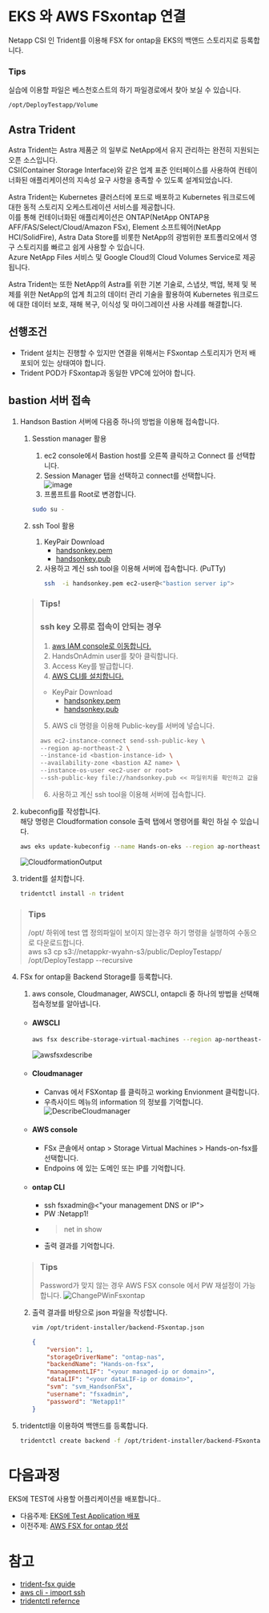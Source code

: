 # EKS 와 AWS FSxontap 연결
Netapp CSI 인 Trident를 이용해 FSX for ontap을 EKS의 백앤드 스토리지로 등록합니다. 

### Tips
실습에 이용할 파일은 베스천호스트의 하기 파일경로에서 찾아 보실 수 있습니다.
```
/opt/DeployTestapp/Volume
```
## Astra Trident
Astra Trident는 Astra 제품군 의 일부로 NetApp에서 유지 관리하는 완전히 지원되는 오픈 소스입니다. </br>
CSI(Container Storage Interface)와 같은 업계 표준 인터페이스를 사용하여 컨테이너화된 애플리케이션의 지속성 요구 사항을 충족할 수 있도록 설계되었습니다.

Astra Trident는 Kubernetes 클러스터에 포드로 배포하고 Kubernetes 워크로드에 대한 동적 스토리지 오케스트레이션 서비스를 제공합니다.  </br>
이를 통해 컨테이너화된 애플리케이션은 ONTAP(NetApp ONTAP용 AFF/FAS/Select/Cloud/Amazon FSx), Element 소프트웨어(NetApp HCI/SolidFire), Astra Data Store를 비롯한 NetApp의 광범위한 포트폴리오에서 영구 스토리지를 빠르고 쉽게 사용할 수 있습니다.  </br>
Azure NetApp Files 서비스 및 Google Cloud의 Cloud Volumes Service로 제공됩니다.

Astra Trident는 또한 NetApp의 Astra를 위한 기본 기술로, 스냅샷, 백업, 복제 및 복제를 위한 NetApp의 업계 최고의 데이터 관리 기술을 활용하여 Kubernetes 워크로드에 대한 데이터 보호, 재해 복구, 이식성 및 마이그레이션 사용 사례를 해결합니다.

## 선행조건
  - Trident 설치는 진행할 수 있지만 연결을 위해서는 FSxontap 스토리지가 먼저 배포되어 있는 상태여야 합니다.
  - Trident POD가 FSxontap과 동일한 VPC에 있어야 합니다.

## bastion 서버 접속
1. Handson Bastion 서버에 다음중 하나의 방법을 이용해 접속합니다.
   1. Sesstion manager 활용 </br>
      1. ec2 console에서 Bastion host를 오른쪽 클릭하고 Connect 를 선택합니다. </br>
      2. Session Manager 탭을 선택하고 connect를 선택합니다. </br>
      ![image](./images/sessionmanager.png) </br>
      3. 프롬프트를 Root로 변경합니다. </br>
      ```bash
      sudo su -
      ```
  
   2. ssh Tool 활용
      1. KeyPair Download
         - [handsonkey.pem](../keypair/handsonkey.pem)
         - [handsonkey.pub](../keypair/handsonkey.pub)
      2. 사용하고 계신 ssh tool을 이용해 서버에 접속합니다. (PuTTy)
          ```bash
          ssh  -i handsonkey.pem ec2-user@<"bastion server ip">
          ```
    > ### Tips!
    > ### ssh key 오류로 접속이 안되는 경우
    >  1. [aws IAM console로 이동합니다.](https://us-east-1.console.aws.amazon.com/iamv2/home#/users)
    >  2. HandsOnAdmin user를 찾아 클릭합니다.
    >  3. Access Key를 발급합니다.
    >  4. [AWS CLI를 설치합니다.](https://docs.aws.amazon.com/ko_kr/cli/latest/userguide/getting-started-install.html)
    >  - KeyPair Download
    >    - [handsonkey.pem](../keypair/handsonkey.pem)
    >    - [handsonkey.pub](../keypair/handsonkey.pub)
    >  5. AWS cli 명령을 이용해 Public-key를 서버에 넣습니다.
    >    ```bash
    >    aws ec2-instance-connect send-ssh-public-key \
    >    --region ap-northeast-2 \
    >    --instance-id <bastion-instance-id> \
    >    --availability-zone <bastion AZ name> \
    >    --instance-os-user <ec2-user or root>
    >    --ssh-public-key file://handsonkey.pub << 파일위치를 확인하고 값을 알맞게 수정합니다.
    >    ```
    >  6. 사용하고 계신 ssh tool을 이용해 서버에 접속합니다.

2. kubeconfig를 작성합니다.</br>
해당 명령은 Cloudformation console 출력 탭에서 명령어를 확인 하실 수 있습니다.
    ```bash 
    aws eks update-kubeconfig --name Hands-on-eks --region ap-northeast-2 --role-arn "check your Cloudformaionstack output message"
    ```
    ![CloudformationOutput](./images/CloudformationOutput.png)

3. trident를 설치합니다.
    ```bash
    tridentctl install -n trident
    ```
> ### Tips
> /opt/ 하위에 test 앱 정의파일이 보이지 않는경우 하기 명령을 실행하여 수동으로 다운로드합니다. </br>
> aws s3 cp s3://netappkr-wyahn-s3/public/DeployTestapp/ /opt/DeployTestapp --recursive

4. FSx for ontap을 Backend Storage를 등록합니다.</br>
   1. aws console, Cloudmanager, AWSCLI, ontapcli 중 하나의 방법을 선택해 접속정보를 알아냅니다.
    - #### AWSCLI
      ```bash 
      aws fsx describe-storage-virtual-machines --region ap-northeast-2
      ```
      ![awsfsxdescribe](./images/awsfsxdescribe.png)</br>
    - #### Cloudmanager
      - Canvas 에서 FSXontap 를 클릭하고 working Envionment 클릭합니다.
      - 우측사이드 메뉴의 information 의 정보를 기억합니다.</br>
      ![DescribeCloudmanager](./images/DescribeCloudmanager.png)</br>
    - #### AWS console
      - FSx 콘솔에서 ontap > Storage Virtual Machines > Hands-on-fsx를 선택합니다.
      - Endpoins 에 있는 도메인 또는 IP를 기억합니다.
    - #### ontap CLI
      - ssh fsxadmin@<"your management DNS or IP">
      - PW :Netapp1!
      - > net in show
      - 출력 결과를 기억합니다.</br>
    > ### Tips
    > Password가 맞지 않는 경우 AWS FSX console 에서 PW 재설정이 가능합니다.
    ![ChangePWinFsxontap](./images/ChangePWinFsxontap.png)

   2. 출력 결과를 바탕으로 json 파일을 작성합니다.
      ```bash
      vim /opt/trident-installer/backend-FSxontap.json
      ```
      ```json
      {
          "version": 1,
          "storageDriverName": "ontap-nas",
          "backendName": "Hands-on-fsx",
          "managementLIF": "<your managed-ip or domain>",
          "dataLIF": "<your dataLIF-ip or domain>",
          "svm": "svm_HandsonFSx",
          "username": "fsxadmin",
          "password": "Netapp1!"
      }

      ```
  3. tridentctl을 이용하여 백앤드를 등록합니다.
      ```bash
      tridentctl create backend -f /opt/trident-installer/backend-FSxontap.json -n trident
      ```
# 다음과정
EKS에 TEST에 사용할 어플리케이션을 배포합니다..</br>
- 다음주제: [EKS에 Test Application 배포](../Trident/deploy_testapp.md)
- 이전주제: [AWS FSX for ontap 생성](../FSXforOntap/CreateFSXontap.md)


# 참고
- [trident-fsx guide](https://docs.netapp.com/us-en/trident/trident-use/trident-fsx.html#authentication)
- [aws cli - import ssh](https://aws.amazon.com/de/blogs/compute/new-using-amazon-ec2-instance-connect-for-ssh-access-to-your-ec2-instances/)
- [tridentctl refernce](https://netapp-trident.readthedocs.io/en/latest/reference/tridentctl.html)